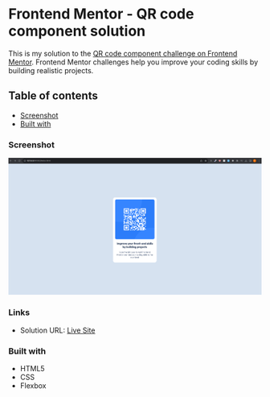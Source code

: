 # Frontend Mentor - QR code component solution

This is my solution to the [QR code component challenge on Frontend Mentor](https://www.frontendmentor.io/challenges/qr-code-component-iux_sIO_H). Frontend Mentor challenges help you improve your coding skills by building realistic projects. 

## Table of contents

- [Screenshot](#screenshot)
- [Built with](#built-with)


### Screenshot

![My work](./design/Screenshot.png)

### Links

- Solution URL: [Live Site]([https://your-solution-url.com](https://faseehahmed1.github.io/QR-Code-FrontEnd-Mentor/)https://faseehahmed1.github.io/QR-Code-FrontEnd-Mentor/)

### Built with

- HTML5
- CSS 
- Flexbox

